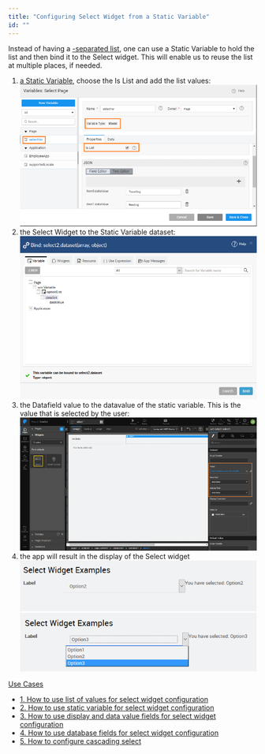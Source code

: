 ```yaml
---
title: "Configuring Select Widget from a Static Variable"
id: ""
---
```


Instead of having a [\-separated list](/learn/how-tos/configuring-select-widget-static-list-values/), one can use a Static Variable to hold the list and then bind it to the Select widget. This will enable us to reuse the list at multiple places, if needed.

1. [a Static Variable](/learn/variables/#menu), choose the Is List and add the list values: [![sel_listvar](../assets/sel_listvar.png)](../assets/sel_listvar.png)
2. the Select Widget to the Static Variable dataset: [![sel_listvar_bind](../assets/sel_listvar_bind.png)](../assets/sel_listvar_bind.png)
3. the Datafield value to the datavalue of the static variable. This is the value that is selected by the user: [![sel_listvar_props](../assets/sel_listvar_props.png)](../assets/sel_listvar_props.png)
4. the app will result in the display of the Select widget [![sel_listvar_run1](../assets/sel_listvar_run1.png)](../assets/sel_listvar_run1.png) [![sel_listvar_run2](../assets/sel_listvar_run2.png)](../assets/sel_listvar_run2.png)

[Use Cases](/learn/app-development/widgets/form-widgets/select-use-cases/)

- [1\. How to use list of values for select widget configuration](/learn/how-tos/configuring-select-widget-static-list-values/)
- [2\. How to use static variable for select widget configuration](/learn/how-tos/configuring-select-widget-static-variable/)
- [3\. How to use display and data value fields for select widget configuration](/learn/how-tos/configuring-select-widget-display-data-fields/)
- [4\. How to use database fields for select widget configuration](/learn/how-tos/configuring-select-widget-database-fields/)
- [5\. How to configure cascading select](/learn/how-tos/configuring-cascading-select/)
